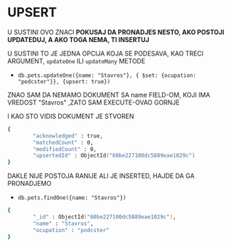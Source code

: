 # UPSERT

U SUSTINI OVO ZNACI **POKUSAJ DA PRONADJES NESTO, AKO POSTOJI UPDATEDUJ, A AKO TOGA NEMA, TI INSERTUJ**

U SUSTINI TO JE JEDNA OPCIJA KOJA SE PODESAVA, KAO TRECI ARGUMENT, `updateOne` ILI `updateMany` METODE

- `db.pets.updateOne({name: "Stavros"}, { $set: {ocupation: "podcster"}}, {upsert: true})`

ZNAO SAM DA NEMAMO DOKUMENT SA name FIELD-OM, KOJI IMA VREDOST "Stavros" ,ZATO SAM EXECUTE-OVAO GORNJE

I KAO STO VIDIS DOKUMENT JE STVOREN

```zsh
{
        "acknowledged" : true,
        "matchedCount" : 0,
        "modifiedCount" : 0,
        "upsertedId" : ObjectId("60be227100dc5889eae1029c")
}
```

DAKLE NIJE POSTOJA RANIJE ALI JE INSERTED, HAJDE DA GA PRONADJEMO

- `db.pets.findOne({name: "Stavros"})`

```zsh
{
        "_id" : ObjectId("60be227100dc5889eae1029c"),
        "name" : "Stavros",
        "ocupation" : "podcster"
}
```
